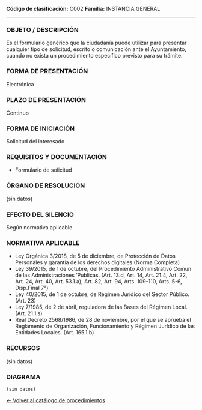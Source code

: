 
**Código de clasificación:** C002
**Familia:** INSTANCIA GENERAL

---

### OBJETO / DESCRIPCIÓN

Es el formulario genérico que la ciudadanía puede utilizar para presentar cualquier tipo de solicitud, escrito o comunicación ante el Ayuntamiento, cuando no exista un procedimiento específico previsto para su trámite.

### FORMA DE PRESENTACIÓN

Electrónica

### PLAZO DE PRESENTACIÓN

Continuo

### FORMA DE INICIACIÓN

Solicitud del interesado

### REQUISITOS Y DOCUMENTACIÓN

- Formulario de solicitud

### ÓRGANO DE RESOLUCIÓN

(sin datos)

### EFECTO DEL SILENCIO

Según normativa aplicable

### NORMATIVA APLICABLE

- Ley Orgánica 3/2018, de 5 de diciembre, de Protección de Datos Personales y garantía de los derechos digitales (Norma Completa)
- Ley 39/2015, de 1 de octubre, del Procedimiento Administrativo Comun de las Administraciones ‘Publicas. (Art. 13.d, Art. 14, Art. 21.4, Art. 22, Art. 24, Art. 40, Art. 53.1.a), Art. 82, Art. 94, Arts. 109-110, Arts. 5-6, Disp.Final 7ª)
- Ley 40/2015, de 1 de octubre, de Régimen Jurídico del Sector Público. (Art. 23)
- Ley 7/1985, de 2 de abril, reguladora de las Bases del Régimen Local. (Art. 21.1.s)
- Real Decreto 2568/1986, de 28 de noviembre, por el que se aprueba el Reglamento de Organización, Funcionamiento y Régimen Jurídico de las Entidades Locales. (Art. 165.1.b)

### RECURSOS

(sin datos)

### DIAGRAMA

```mermaid
(sin datos)
```

[← Volver al catálogo de procedimientos](../buscador.md)